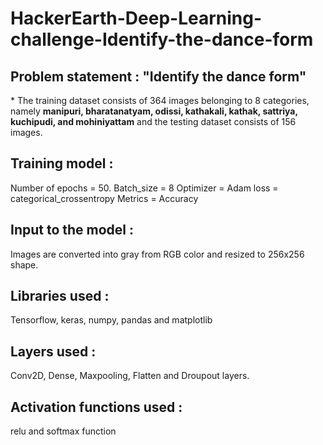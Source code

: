 # HackerEarth-Deep-Learning-challenge-Identify-the-dance-form
<h2>Problem statement : "Identify the dance form"</h2>
* The training dataset consists of 364 images belonging to 8 categories, namely <b>manipuri, bharatanatyam, odissi, kathakali, kathak, sattriya, kuchipudi, and mohiniyattam</b> and the testing dataset consists of 156 images.
<h2>Training model : </h2>
Number of epochs = 50.
Batch_size = 8
Optimizer = Adam
loss = categorical_crossentropy
Metrics = Accuracy
<h2> Input to the model : </h2> Images are converted into gray from RGB color and resized to 256x256 shape.
<h2>Libraries used : </h2>Tensorflow, keras, numpy, pandas and matplotlib
<h2> Layers used : </h2> Conv2D, Dense, Maxpooling, Flatten and Droupout layers.
<h2>Activation functions used : </h2> relu and softmax function
